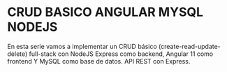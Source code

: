 # CRUD BASICO ANGULAR MYSQL NODEJS
 En esta serie vamos a implementar un CRUD básico (create-read-update-delete) full-stack con NodeJS Express como backend, Angular 11 como frontend Y MySQL como base de datos. API REST con Express. 
